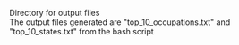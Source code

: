 Directory for output files  
The output files generated are "top_10_occupations.txt" and "top_10_states.txt" from the bash script
